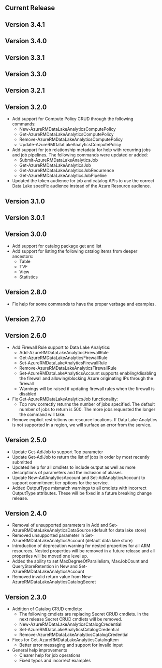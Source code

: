 ﻿<!--
    Please leave this section at the top of the change log.

    Changes for the current release should go under the section titled "Current Release", and should adhere to the following format:

    ## Current Release
    * Overview of change #1
        - Additional information about change #1
    * Overview of change #2
        - Additional information about change #2
        - Additional information about change #2
    * Overview of change #3
    * Overview of change #4
        - Additional information about change #4

    ## YYYY.MM.DD - Version X.Y.Z (Previous Release)
    * Overview of change #1
        - Additional information about change #1
-->
## Current Release

## Version 3.4.1

## Version 3.4.0

## Version 3.3.1

## Version 3.3.0

## Version 3.2.1

## Version 3.2.0
* Add support for Compute Policy CRUD through the following commands:
    - New-AzureRMDataLakeAnalyticsComputePolicy
    - Get-AzureRMDataLakeAnalyticsComputePolicy
    - Remove-AzureRMDataLakeAnalyticsComputePolicy
    - Update-AzureRMDataLakeAnalyticsComputePolicy
* Add support for job relationship metadata for help with recurring jobs and job pipelines. The following commands were updated or added:
    - Submit-AzureRMDataLakeAnalyticsJob
    - Get-AzureRMDataLakeAnalyticsJob
    - Get-AzureRMDataLakeAnalyticsJobRecurrence
    - Get-AzureRMDataLakeAnalyticsJobPipeline
* Updated the token audience for job and catalog APIs to use the correct Data Lake specific audience instead of the Azure Resource audience.
    
## Version 3.1.0

## Version 3.0.1

## Version 3.0.0
* Add support for catalog package get and list
* Add support for listing the following catalog items from deeper ancestors:
  * Table
  * TVF
  * View
  * Statistics

## Version 2.8.0
* Fix help for some commands to have the proper verbage and examples.

## Version 2.7.0

## Version 2.6.0
* Add Firewall Rule support to Data Lake Analytics:
    - Add-AzureRMDataLakeAnalyticsFirewallRule
    - Get-AzureRMDataLakeAnalyticsFirewallRule
    - Set-AzureRMDataLakeAnalyticsFirewallRule
    - Remove-AzureRMDataLakeAnalyticsFirewallRule
    - Set-AzureRMDataLakeAnalyticsAccount supports enabling/disabling the firewall and allowing/blocking Azure originating IPs through the firewall
    - Warnings will be raised if updating firewall rules when the firewall is disabled
* Fix Get-AzureRMDataLakeAnalyticsJob functionality:
    - Top now correctly returns the number of jobs specified. The default number of jobs to return is 500. The more jobs requested the longer the command will take.
* Remove explicit restrictions on resource locations. If Data Lake Analytics is not supported in a region, we will surface an error from the service.

## Version 2.5.0
* Update Get-AdlJob to support Top parameter
* Update Get-AdlJob to return the list of jobs in order by most recently submitted
* Updated help for all cmdlets to include output as well as more descriptions of parameters and the inclusion of aliases.
* Update New-AdlAnalyticsAccount and Set-AdlAnalyticsAccount to support commitment tier options for the service.
* Added OutputType mismatch warnings to all cmdlets with incorrect OutputType attributes. These will be fixed in a future breaking change release.

## Version 2.4.0
* Removal of unsupported parameters in Add and Set-AzureRMDataLakeAnalyticsDataSource (default for data lake store)
* Removed unsupported parameter in Set-AzureRMDataLakeAnalyticsAccount (default data lake store)
* Introduction of deprecation warning for nested properties for all ARM resources. Nested properties will be removed in a future release and all properties will be moved one level up.
* Added the ability to set MaxDegreeOfParallelism, MaxJobCount and QueryStoreRetention in New and Set-AzureRMDataLakeAnalyticsAccount
* Removed invalid return value from New-AzureRMDataLakeAnalyticsCatalogSecret

## Version 2.3.0
* Addition of Catalog CRUD cmdlets:
    - The following cmdlets are replacing Secret CRUD cmdlets. In the next release Secret CRUD cmdlets will be removed.
    - New-AzureRMDataLakeAnalyticsCatalogCredential
    - Set-AzureRMDataLakeAnalyticsCatalogCredential
    - Remove-AzureRMDataLakeAnalyticsCatalogCredential
* Fixes for Get-AzureRMDataLakeAnalyticsCatalogItem
    - Better error messaging and support for invalid input
* General help improvements
    - Clearer help for job operations
    - Fixed typos and incorrect examples